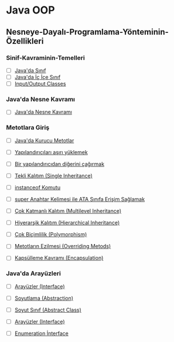 # Java OOP

## Nesneye-Dayalı-Programlama-Yönteminin-Özellikleri

### Sinif-Kavraminin-Temelleri
- [ ] [Java'da Sınıf](class/)
- [ ] [Java'da İç İçe Sınıf](ic-ice-siniflar-(nested-classes)/)
- [ ] [Input/Output Classes](input-output-classes/)

### Java'da Nesne Kavramı
- [ ] [Java'da Nesne Kavramı](object/)

### Metotlara Giriş
- [ ] [Java'da Kurucu Metotlar ](constructors/)
- [ ] [Yapılandırıcıları aşırı yüklemek](yapilandiricilari-asiri-yuklemek/)
- [ ] [Bir yapılandırıcıdan diğerini çağırmak](yapilandiricidan-digerini-cagirmak/)
- [ ] [Tekli Kalıtım (Single Inheritance)](single-inheritance/)
- [ ] [instanceof Komutu](instanceof/)
- [ ] [super Anahtar Kelimesi ile ATA Sınıfa Erişim Sağlamak](super()/)
- [ ] [Çok Katmanlı Kalıtım (Multilevel Inheritance)](multilevel-inheritance/)
- [ ] [Hiyerarşik Kalıtım (Hierarchical Inheritance)](/)
- [ ] [Çok Biçimlilik (Polymorphism)](oop-polymorphism/)
- [ ] [Metotların Ezilmesi (Overriding Metods)](overriding-metods/)
- [ ] [Kapsülleme Kavramı (Encapsulation)](oop-encapsulation/)


### Java'da Arayüzleri
- [ ] [Arayüzler (Interface)](interface/)
- [ ] [Soyutlama (Abstraction)](oop-abstraction/)
- [ ] [Soyut Sınıf (Abstract Class)](abstract-class/)
- [ ] [Arayüzler (Interface)](interface/)
- [ ] [Enumeration İnterface](enumeration-interface/)













